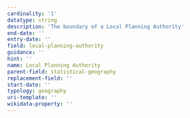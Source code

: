 ```yaml
---
cardinality: '1'
datatype: string
description: 'The boundary of a Local Planning Authority'
end-date: ''
entry-date: ''
field: local-planning-authority
guidance: ''
hint: ''
name: Local Planning Authority
parent-field: statistical-geography
replacement-field: ''
start-date: ''
typology: geography
uri-template: ''
wikidata-property: ''
---
```

